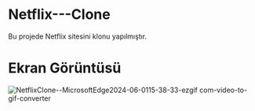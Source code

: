 # Netflix---Clone
Bu projede Netflix sitesini klonu yapılmıştır.


# Ekran Görüntüsü

![NetflixClone--MicrosoftEdge2024-06-0115-38-33-ezgif com-video-to-gif-converter](https://github.com/hasank34/Netflix---Clone/assets/170248823/fb5b3b0e-9fd2-4777-baf0-6fd153ac19d3)

